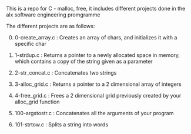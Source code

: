 This is a repo for C - malloc, free, it includes different projects done in the alx software engineering promgramme

The different projects are as follows:

0) 0-create_array.c :  Creates an array of chars, and initializes it with a specific char

1) 1-strdup.c : Returns a pointer to a newly allocated space in memory, which contains a copy of the string given as a parameter

2) 2-str_concat.c : Concatenates two strings

3) 3-alloc_grid.c : Returns a pointer to a 2 dimensional array of integers

4) 4-free_grid.c : Frees a 2 dimensional grid previously created by your alloc_grid function

5) 100-argstostr.c : Concatenates all the arguments of your program

6) 101-strtow.c : Splits a string into words
